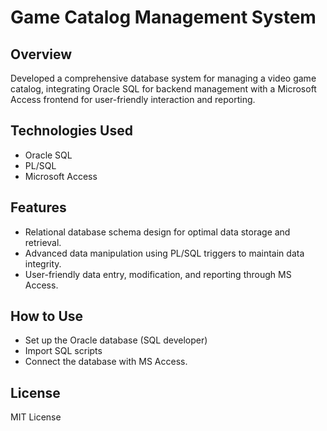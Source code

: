 # Game Catalog Management System

## Overview
Developed a comprehensive database system for managing a video game catalog, integrating Oracle SQL for backend management with a Microsoft Access frontend for user-friendly interaction and reporting.

## Technologies Used
- Oracle SQL
- PL/SQL
- Microsoft Access

## Features
- Relational database schema design for optimal data storage and retrieval.
- Advanced data manipulation using PL/SQL triggers to maintain data integrity.
- User-friendly data entry, modification, and reporting through MS Access.

## How to Use
- Set up the Oracle database (SQL developer)
- Import SQL scripts
- Connect the database with MS Access.

## License
MIT License
